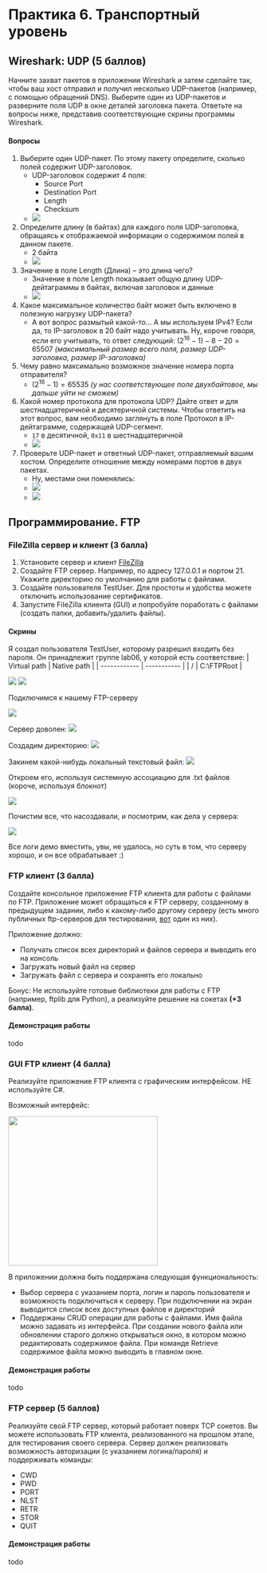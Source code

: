 # Практика 6. Транспортный уровень

## Wireshark: UDP (5 баллов)
Начните захват пакетов в приложении Wireshark и затем сделайте так, чтобы ваш хост отправил и
получил несколько UDP-пакетов (например, с помощью обращений DNS).
Выберите один из UDP-пакетов и разверните поля UDP в окне деталей заголовка пакета.
Ответьте на вопросы ниже, представив соответствующие скрины программы Wireshark.

#### Вопросы
1. Выберите один UDP-пакет. По этому пакету определите, сколько полей содержит UDP-заголовок.
   - UDP-заголовок содержит 4 поля:
     - Source Port
     - Destination Port
     - Length
     - Checksum
   - ![](images/11.png)
2. Определите длину (в байтах) для каждого поля UDP-заголовка, обращаясь к отображаемой информации о содержимом полей в данном пакете.
   - 2 байта
   - ![](images/12.png)
3. Значение в поле Length (Длина) – это длина чего?
   - Значение в поле Length показывает общую длину UDP-дейтаграммы в байтах, включая заголовок и данные
   - ![](images/13.png)
4. Какое максимальное количество байт может быть включено в полезную нагрузку UDP-пакета?
   - А вот вопрос размытый какой-то... А мы используем IPv4? Если да, то IP-заголовок в 20 байт надо учитывать. Ну, короче говоря, если его учитывать, то ответ следующий: $(2^{16} - 1) - 8 - 20 = 65507$ _(максимальный размер всего поля, размер UDP-заголовка, размер IP-заголовка)_
5. Чему равно максимально возможное значение номера порта отправителя?
   - $(2^{16} - 1) = 65535$ _(у нас соответствующее поле двухбайтовое, мы дальше уйти не сможем)_
6. Какой номер протокола для протокола UDP? Дайте ответ и для шестнадцатеричной и
   десятеричной системы. Чтобы ответить на этот вопрос, вам необходимо заглянуть в поле
   Протокол в IP-дейтаграмме, содержащей UDP-сегмент.
   - `17` в десятичной, `0x11` в шестнадцатеричной 
   - ![](images/16.png)
7. Проверьте UDP-пакет и ответный UDP-пакет, отправляемый вашим хостом. Определите отношение между номерами портов в двух пакетах.
   - Ну, местами они поменялись:
   - ![](images/172.png)
   - ![](images/171.png)

## Программирование. FTP

### FileZilla сервер и клиент (3 балла)
1. Установите сервер и клиент [FileZilla](https://filezilla.ru/get)
2. Создайте FTP сервер. Например, по адресу 127.0.0.1 и портом 21. 
   Укажите директорию по умолчанию для работы с файлами.
3. Создайте пользователя TestUser. Для простоты и удобства можете отключить использование сертификатов.
4. Запустите FileZilla клиента (GUI) и попробуйте поработать с файлами (создать папки,
добавить/удалить файлы).


#### Скрины

Я создал пользователя TestUser, которому разрешил входить без пароля. Он принадлежит группе lab06, у которой есть соответствие:
| Virtual path | Native path |
| ------------ | ----------- |
| /            | C:\FTPRoot  |

![](images/22.png)
![](images/21.png)

Подключимся к нашему FTP-серверу

![](images/23.png)

Сервер доволен:
![](images/24.png)

Создадим директорию:
![](images/25.png)

Закинем какой-нибудь локальный текстовый файл:
![](images/26.png)

Откроем его, используя системную ассоциацию для .txt файлов (короче, используя блокнот)

![](images/27.png)

Почистим все, что насоздавали, и посмотрим, как дела у сервера:

![](images/28.png)

Все логи демо вместить, увы, не удалось, но суть в том, что серверу хорошо, и он все обрабатывает :)

### FTP клиент (3 балла)
Создайте консольное приложение FTP клиента для работы с файлами по FTP. Приложение может
обращаться к FTP серверу, созданному в предыдущем задании, либо к какому-либо другому серверу 
(есть много публичных ftp-серверов для тестирования, [вот](https://dlptest.com/ftp-test/) один из них).

Приложение должно:
- Получать список всех директорий и файлов сервера и выводить его на консоль
- Загружать новый файл на сервер
- Загружать файл с сервера и сохранять его локально

Бонус: Не используйте готовые библиотеки для работы с FTP (например, ftplib для Python), а реализуйте решение на сокетах **(+3 балла)**.

#### Демонстрация работы
todo

### GUI FTP клиент (4 балла)
Реализуйте приложение FTP клиента с графическим интерфейсом. НЕ используйте C#.

Возможный интерфейс:

<img src="images/example-ftp-gui.png" width=300 />

В приложении должна быть поддержана следующая функциональность:
- Выбор сервера с указанием порта, логин и пароль пользователя и возможность
подключиться к серверу. При подключении на экран выводится список всех доступных
файлов и директорий
- Поддержаны CRUD операции для работы с файлами. Имя файла можно задавать из
интерфейса. При создании нового файла или обновлении старого должно открываться
окно, в котором можно редактировать содержимое файла. При команде Retrieve
содержимое файла можно выводить в главном окне.

#### Демонстрация работы
todo

### FTP сервер (5 баллов)
Реализуйте свой FTP сервер, который работает поверх TCP сокетов. Вы можете использовать FTP клиента, реализованного на прошлом этапе, для тестирования своего сервера.
Сервер должен реализовать возможность авторизации (с указанием логина/пароля) и поддерживать команды:
- CWD
- PWD
- PORT
- NLST
- RETR
- STOR
- QUIT

#### Демонстрация работы
todo
